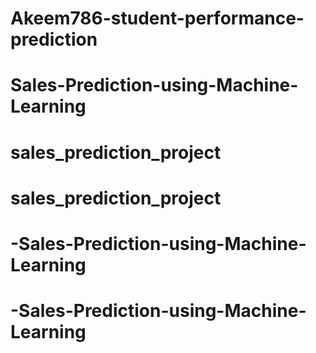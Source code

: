 # Akeem786-student-performance-prediction
# Sales-Prediction-using-Machine-Learning
# sales_prediction_project
# sales_prediction_project
# -Sales-Prediction-using-Machine-Learning
# -Sales-Prediction-using-Machine-Learning
